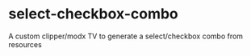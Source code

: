 select-checkbox-combo
=====================

A custom clipper/modx TV to generate a select/checkbox combo from resources
